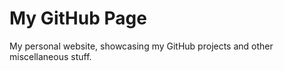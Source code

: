 My GitHub Page
==============

My personal website, showcasing my GitHub projects and other miscellaneous stuff.